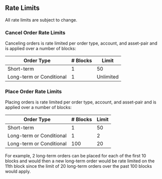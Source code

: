 ## Rate Limits

All rate limits are subject to change.

### Cancel Order Rate Limits

Canceling orders is rate limited per order type, account, and asset-pair and is applied over a number of blocks:

| Order Type               | # Blocks | Limit     |
| ------------------------ | -------- | --------- |
| Short-term               | 1        | 50        |
| Long-term or Conditional | 1        | Unlimited |

### Place Order Rate Limits

Placing orders is rate limited per order type, account, and asset-pair and is applied over a number of blocks:

| Order Type               | # Blocks | Limit |
| ------------------------ | -------- | ----- |
| Short-term               | 1        | 50    |
| Long-term or Conditional | 1        | 2     |
| Long-term or Conditional | 100      | 20    |

For example, 2 long-term orders can be placed for each of the first 10 blocks and would then a new long-term order would be rate limited on the 11th block since the limit of 20 long-term orders over the past 100 blocks would apply.
